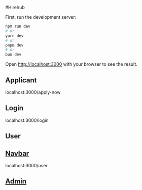 #Hirehub

First, run the development server:

```bash
npm run dev
# or
yarn dev
# or
pnpm dev
# or
bun dev
```

Open [http://localhost:3000](http://localhost:3000) with your browser to see the result.

## Applicant

localhost:3000/apply-now

## Login

localhost:3000/login

## User

## [Navbar](/Docs/Navbar.md)

localhost:3000/user

## [Admin](/Docs/Admin/Admin.md)
